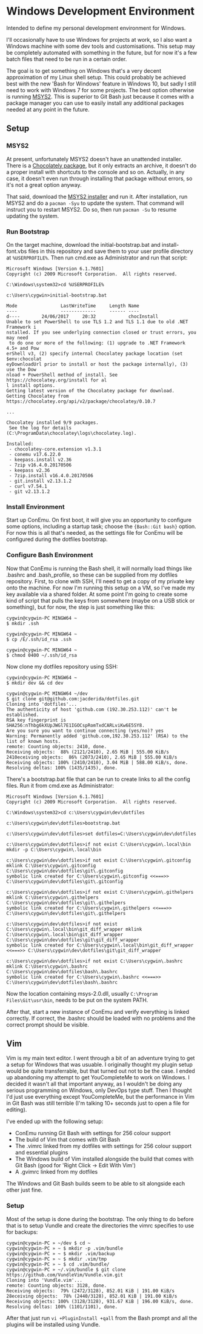 # Windows Development Environment
Intended to define my personal development environment for Windows.

I'll occasionally have to use Windows for projects at work, so I also want a Windows machine with some dev tools and customisations. This setup may be completely automated with something in the future, but for now it's a few batch files that need to be run in a certain order.

The goal is to get something on Windows that's a very decent approximation of my Linux shell setup. This could probably be achieved best with the new 'Bash for Windows' feature in Windows 10, but sadly I still need to work with Windows 7 for some projects. The best option otherwise is running [MSYS2](http://www.msys2.org). This is superior to Git Bash just because it comes with a package manager you can use to easily install any additional packages needed at any point in the future.

## Setup

### MSYS2

At present, unfortunately MSYS2 doesn't have an unattended installer. There is a [Chocolately package](https://chocolatey.org/packages/msys2), but it only extracts an archive, it doesn't do a proper install with shortcuts to the console and so on. Actually, in any case, it doesn't even run through installing that package without errors, so it's not a great option anyway.

That said, download the [MSYS2 installer](http://repo.msys2.org/distrib/x86_64/msys2-x86_64-20161025.exe) and run it. After installation, run MSYS2 and do a `pacman -Syu` to update the system. That command will instruct you to restart MSYS2. Do so, then run `pacman -Su` to resume updating the system.

### Run Bootstrap

On the target machine, download the initial-bootstrap.bat and install-font.vbs files in this repository and save them to your user profile directory at `%USERPROFILE%`. Then run cmd.exe as Administrator and run that script:
```
Microsoft Windows [Version 6.1.7601]
Copyright (c) 2009 Microsoft Corporation.  All rights reserved.

C:\Windows\system32>cd %USERPROFILE%

c:\Users\cygwin>initial-bootstrap.bat

Mode                LastWriteTime     Length Name
----                -------------     ------ ----
d----        24/06/2017     20:32            chocInstall
Unable to set PowerShell to use TLS 1.2 and TLS 1.1 due to old .NET Framework i
nstalled. If you see underlying connection closed or trust errors, you may need
 to do one or more of the following: (1) upgrade to .NET Framework 4.5+ and Pow
erShell v3, (2) specify internal Chocolatey package location (set $env:chocolat
eyDownloadUrl prior to install or host the package internally), (3) use the Dow
nload + PowerShell method of install. See https://chocolatey.org/install for al
l install options.
Getting latest version of the Chocolatey package for download.
Getting Chocolatey from https://chocolatey.org/api/v2/package/chocolatey/0.10.7

...

Chocolatey installed 9/9 packages.
 See the log for details (C:\ProgramData\chocolatey\logs\chocolatey.log).

Installed:
 - chocolatey-core.extension v1.3.1
 - conemu v17.6.22.0
 - keepass.install v2.36
 - 7zip v16.4.0.20170506
 - keepass v2.36
 - 7zip.install v16.4.0.20170506
 - git.install v2.13.1.2
 - curl v7.54.1
 - git v2.13.1.2
```

### Install Environment

Start up ConEmu. On first boot, it will give you an opportunity to configure some options, including a startup task; choose the `{Bash::Git bash}` option. For now this is all that's needed, as the settings file for ConEmu will be configured during the dotfiles bootstrap.

### Configure Bash Environment

Now that ConEmu is running the Bash shell, it will normally load things like .bashrc and .bash_profile, so these can be supplied from my dotfiles repository. First, to clone with SSH, I'll need to get a copy of my private key onto the machine. For now I'm running this setup on a VM, so I've made my key available via a shared folder. At some point I'm going to create some kind of script that pulls the keys from somewhere (maybe on a USB stick or something), but for now, the step is just something like this:
```
cygwin@cygwin-PC MINGW64 ~
$ mkdir .ssh

cygwin@cygwin-PC MINGW64 ~
$ cp /E/.ssh/id_rsa .ssh

cygwin@cygwin-PC MINGW64 ~
$ chmod 0400 ~/.ssh/id_rsa
```

Now clone my dotfiles repository using SSH:
```
cygwin@cygwin-PC MINGW64 ~
$ mkdir dev && cd dev

cygwin@cygwin-PC MINGW64 ~/dev
$ git clone git@github.com:jacderida/dotfiles.git
Cloning into 'dotfiles'...
The authenticity of host 'github.com (192.30.253.112)' can't be established.
RSA key fingerprint is SHA256:nThbg6kXUpJWGl7E1IGOCspRomTxdCARLviKw6E5SY8.
Are you sure you want to continue connecting (yes/no)? yes
Warning: Permanently added 'github.com,192.30.253.112' (RSA) to the list of known hosts.
remote: Counting objects: 2410, done.
Receiving objects:  88% (2121/2410), 2.65 MiB | 555.00 KiB/s   2410eceiving objects:  86% (2073/2410), 2.65 MiB | 555.00 KiB/s
Receiving objects: 100% (2410/2410), 3.04 MiB | 588.00 KiB/s, done.
Resolving deltas: 100% (1435/1435), done.
```

There's a bootstrap.bat file that can be run to create links to all the config files. Run it from cmd.exe as Administrator:
```
Microsoft Windows [Version 6.1.7601]
Copyright (c) 2009 Microsoft Corporation.  All rights reserved.

C:\Windows\system32>cd c:\Users\cygwin\dev\dotfiles

c:\Users\cygwin\dev\dotfiles>bootstrap.bat

c:\Users\cygwin\dev\dotfiles>set dotfiles=C:\Users\cygwin\dev\dotfiles

c:\Users\cygwin\dev\dotfiles>if not exist C:\Users\cygwin\.local\bin mkdir -p C:\Users\cygwin\.local\bin

c:\Users\cygwin\dev\dotfiles>if not exist C:\Users\cygwin\.gitconfig mklink C:\Users\cygwin\.gitconfig C:\Users\cygwin\dev\dotfiles\git\.gitconfig
symbolic link created for C:\Users\cygwin\.gitconfig <<===>> C:\Users\cygwin\dev\dotfiles\git\.gitconfig

c:\Users\cygwin\dev\dotfiles>if not exist C:\Users\cygwin\.githelpers mklink C:\Users\cygwin\.githelpers C:\Users\cygwin\dev\dotfiles\git\.githelpers
symbolic link created for C:\Users\cygwin\.githelpers <<===>> C:\Users\cygwin\dev\dotfiles\git\.githelpers

c:\Users\cygwin\dev\dotfiles>if not exist C:\Users\cygwin\.local\bin\git_diff_wrapper mklink C:\Users\cygwin\.local\bin\git_diff_wrapper C:\Users\cygwin\dev\dotfiles\git\git_diff_wrapper
symbolic link created for C:\Users\cygwin\.local\bin\git_diff_wrapper <<===>> C:\Users\cygwin\dev\dotfiles\git\git_diff_wrapper

c:\Users\cygwin\dev\dotfiles>if not exist C:\Users\cygwin\.bashrc mklink C:\Users\cygwin\.bashrc C:\Users\cygwin\dev\dotfiles\bash\.bashrc
symbolic link created for C:\Users\cygwin\.bashrc <<===>> C:\Users\cygwin\dev\dotfiles\bash\.bashrc
```

Now the location containing msys-2.0.dll, usually `C:\Program Files\Git\usr\bin`, needs to be put on the system PATH.

After that, start a new instance of ConEmu and verify everything is linked correctly. If correct, the .bashrc should be loaded with no problems and the correct prompt should be visible.

## Vim

Vim is my main text editor. I went through a bit of an adventure trying to get a setup for Windows that was usuable. I originally thought my plugin setup would be quite transferrable, but that turned out not to be the case. I ended up abandoning my attempt to get YouCompleteMe to work on Windows. I decided it wasn't all that important anyway, as I wouldn't be doing any serious programming on Windows, only DevOps type stuff. Then I thought I'd just use everything except YouCompleteMe, but the performance in Vim in Git Bash was still terrible (I'm talking 10+ seconds just to open a file for editing).

I've ended up with the following setup:
* ConEmu running Git Bash with settings for 256 colour support
* The build of Vim that comes with Git Bash
* The .vimrc linked from my dotfiles with settings for 256 colour support and essential plugins
* The Windows build of Vim installed alongside the build that comes with Git Bash (good for 'Right Click -> Edit With Vim')
* A .gvimrc linked from my dotfiles

The Windows and Git Bash builds seem to be able to sit alongside each other just fine.

### Setup

Most of the setup is done during the bootstrap. The only thing to do before that is to setup Vundle and create the directories the vimrc specifies to use for backups:
```
cygwin@cygwin-PC » ~/dev $ cd ~
cygwin@cygwin-PC » ~ $ mkdir -p .vim/bundle
cygwin@cygwin-PC » ~ $ mkdir .vim/backup
cygwin@cygwin-PC » ~ $ mkdir .vim/tmp
cygwin@cygwin-PC » ~ $ cd .vim/bundle/
cygwin@cygwin-PC » ~/.vim/bundle $ git clone https://github.com/VundleVim/Vundle.vim.git
Cloning into 'Vundle.vim'...
remote: Counting objects: 3128, done.
Receiving objects:  79% (2472/3128), 852.01 KiB | 191.00 KiB/s   28eceiving objects:  78% (2440/3128), 852.01 KiB | 191.00 KiB/s
Receiving objects: 100% (3128/3128), 931.67 KiB | 196.00 KiB/s, done.
Resolving deltas: 100% (1101/1101), done.
```

After that just run `vi +PluginInstall +qall` from the Bash prompt and all the plugins will be installed using Vundle.
